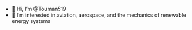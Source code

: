 - 👋 Hi, I’m @Touman519
- 👀 I’m interested in aviation, aerospace, and the mechanics of renewable energy systems

<!---
Touman519/Touman519 is a ✨ special ✨ repository because its `README.md` (this file) appears on your GitHub profile.
You can click the Preview link to take a look at your changes.
--->
